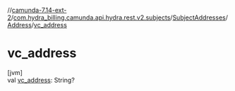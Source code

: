 //[camunda-7.14-ext-2](../../../../index.md)/[com.hydra_billing.camunda.api.hydra.rest.v2.subjects](../../index.md)/[SubjectAddresses](../index.md)/[Address](index.md)/[vc_address](vc_address.md)

# vc_address

[jvm]\
val [vc_address](vc_address.md): String?
